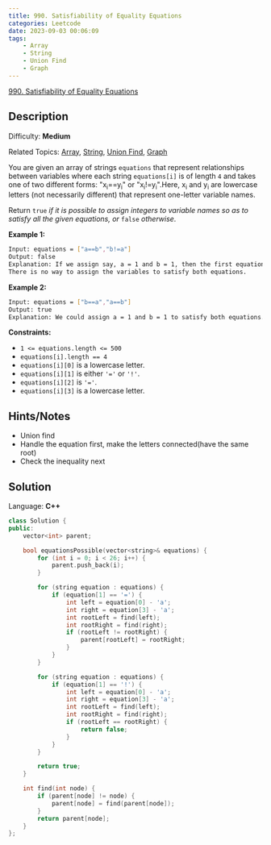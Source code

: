 ```yaml
---
title: 990. Satisfiability of Equality Equations
categories: Leetcode
date: 2023-09-03 00:06:09
tags:
    - Array
    - String
    - Union Find
    - Graph
---
```


[990\. Satisfiability of Equality Equations](https://leetcode.com/problems/satisfiability-of-equality-equations/)

## Description

Difficulty: **Medium**

Related Topics: [Array](https://leetcode.com/tag/https://leetcode.com/tag/array//), [String](https://leetcode.com/tag/https://leetcode.com/tag/string//), [Union Find](https://leetcode.com/tag/https://leetcode.com/tag/union-find//), [Graph](https://leetcode.com/tag/https://leetcode.com/tag/graph//)

You are given an array of strings `equations` that represent relationships between variables where each string `equations[i]` is of length `4` and takes one of two different forms: "x<sub>i</sub>==y<sub>i</sub>" or "x<sub>i</sub>!=y<sub>i</sub>".Here, x<sub>i</sub> and y<sub>i</sub> are lowercase letters (not necessarily different) that represent one-letter variable names.

Return `true` _if it is possible to assign integers to variable names so as to satisfy all the given equations, or_ `false` _otherwise_.

**Example 1:**

```bash
Input: equations = ["a==b","b!=a"]
Output: false
Explanation: If we assign say, a = 1 and b = 1, then the first equation is satisfied, but not the second.
There is no way to assign the variables to satisfy both equations.
```

**Example 2:**

```bash
Input: equations = ["b==a","a==b"]
Output: true
Explanation: We could assign a = 1 and b = 1 to satisfy both equations.
```

**Constraints:**

* `1 <= equations.length <= 500`
* `equations[i].length == 4`
* `equations[i][0]` is a lowercase letter.
* `equations[i][1]` is either `'='` or `'!'`.
* `equations[i][2]` is `'='`.
* `equations[i][3]` is a lowercase letter.

## Hints/Notes

* Union find
* Handle the equation first, make the letters connected(have the same root)
* Check the inequality next

## Solution

Language: **C++**

```C++
class Solution {
public:
    vector<int> parent;

    bool equationsPossible(vector<string>& equations) {
        for (int i = 0; i < 26; i++) {
            parent.push_back(i);
        }

        for (string equation : equations) {
            if (equation[1] == '=') {
                int left = equation[0] - 'a';
                int right = equation[3] - 'a';
                int rootLeft = find(left);
                int rootRight = find(right);
                if (rootLeft != rootRight) {
                    parent[rootLeft] = rootRight;
                }
            }
        }

        for (string equation : equations) {
            if (equation[1] == '!') {
                int left = equation[0] - 'a';
                int right = equation[3] - 'a';
                int rootLeft = find(left);
                int rootRight = find(right);
                if (rootLeft == rootRight) {
                    return false;
                }
            }
        }

        return true;
    }

    int find(int node) {
        if (parent[node] != node) {
            parent[node] = find(parent[node]);
        }
        return parent[node];
    }
};
```
